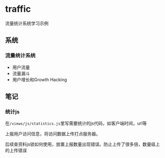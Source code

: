 # traffic

流量统计系统学习示例


## 系统

### 流量统计系统

* 用户流量
* 流量漏斗
* 用户增长和Growth Hacking




## 笔记

### 统计js

在`/views/js/statistics.js`里写需要统计的js代码，如客户端时间，url等

上报用户访问信息，将访问数据上传打点服务器。

后续查资料js锁如何使用，放置上报数量出现错误。防止上传了很多倍，数量级上的上传错误




